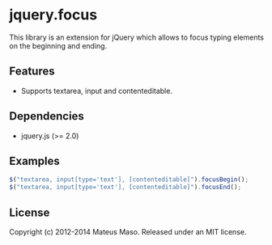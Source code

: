 jquery.focus
============

This library is an extension for jQuery which allows to focus typing elements on the beginning and ending.

## Features

* Supports textarea, input and contenteditable.

## Dependencies

* jquery.js (>= 2.0)

## Examples

```javascript
$("textarea, input[type='text'], [contenteditable]").focusBegin();
$("textarea, input[type='text'], [contenteditable]").focusEnd();
```

## License

Copyright (c) 2012-2014 Mateus Maso. Released under an MIT license.
